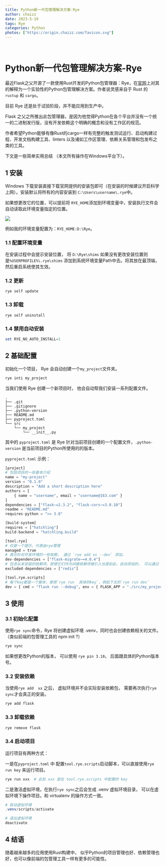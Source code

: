 ```yaml
---
title: Python新一代包管理解决方案-Rye
author: chaizz
date: 2023-5-19
tags: Rye
categories: Python
photos: ["https://origin.chaizz.com/favicon.svg"]
---
```


​    

<!--more-->

# Python新一代包管理解决方案-Rye

最近Flask之父开源了一款使用Rust开发的Python包管理器：Rye，在[官网](https://rye-up.com/)上对其的解释为一个实验性的Python包管理解决方案。作者说灵感来自于 Rust 的 `rustup` 和 `cargo`。

目前 Rye 还是处于试验阶段，并不能应用到生产中。

Flask 之父之所推出此包管理器，是因为他觉得Python在各个平台并没有一个统一的二进制发行版，没有开发依赖这个明确的概念和没有工作区的规范。

作者希望Python能够有像Rust的cargo一样有完整的触发测试运行、启动构建过程、开发文档构建工具、linters 以及诸如工作区管理、依赖关系管理和包发布之类的工具。


下文是一些简单实用总结 （本文所有操作在Windows平台下）。


## 1 安装

Windows 下载安装直接下载官网提供的安装包即可（在安装的时候建议开启科学上网）。安装默认将所有的内容安装到 `C:\Users\username\.rye`中。

如果想更改它的位置，可以提前将 `RYE_HOME`添加到环境变量中，安装执行文件会自动读取此环境变量指定的位置。

![](https://origin.chaizz.com/tc/image-20230519151233261.png)

例如我的环境变量配置为：`RYE_HOME:D:\Rye`。

### 1.1 配置环境变量

在安装过程中会提示安装位置， 将 `D:\Rye\shims` 如果没有更改安装位置则是`%USERPROFILE%\.rye\shims` 添加到系统环境变量Path中去。将其放在最顶端，然后重启系统使其生效。

### 1.2 更新

```
rye self update
```

### 1.3 卸载

```
rye self uninstall
```

### 1.4 禁用自动安装

```powershell
set RYE_NO_AUTO_INSTALL=1
```



## 2 基础配置

初始化一个项目， Rye 会自动创建一个`my_project`文件夹。

```powershell
rye inti my_project
```

当我们使用 Rye 创建一个新项目时， 他会自动帮我们安装一系列配置文件。

```she
.
├── .git
├── .gitignore
├── .python-version
├── README.md
├── pyproject.toml
└── src
    └── my_project
        └── __init__.py
```



其中的 `pyproject.toml` 是 Rye 针对当前项目创建的一个配置文件，`.python-version` 是当前项目的Python所使用的的版本。

`pyproject.toml` 示例：
```python
[project]
# 包括项目的一些基本介绍
name = "my-project"
version = "0.1.0"
description = "Add a short description here"
authors = [
    { name = "username", email = "username@163.com" }
]
dependencies = ["flask~=2.3.2", "flask-cors~=3.0.10"]
readme = "README.md"
requires-python = ">= 3.8"

[build-system]
requires = ["hatchling"]
build-backend = "hatchling.build"

[tool.rye]
# 仅是一个提示，代表由rye管理
managed = true
# 表示针对开发环境的一些依赖， 通过 `rye add xx --dev` 添加。
dev-dependencies = ["flask-migrate~=4.0.4"]
# 包含从未安装的依赖项，即使它们作为间接依赖项被引入也是如此，自动添加的， 可以通过 `rye add xxx --excluded` 添加
excluded-dependencies = ["redis"]

[tool.rye.scripts]
# 每个key都是一个脚本，使用`rye run  具体的key`，例如下文的`rye run dev`
dev = { cmd = "flask run --debug", env = { FLASK_APP = "./src/my_project/app.py" } }
```



## 3 使用

### 3.1 初始化配置

使用`rye sync`命令，Rye 将创建虚拟环境 .venv，同时也会创建依赖相关的文件。（类似前端的包管理工具的 npm init ?）

```powershell
rye sync
```

如果想更改Python的版本， 可以使用 `rye pin 3.10`， 后面跟具体的Python版本号。

### 3.2 安装依赖  

当使用`rye add  xx` 之后， 虚拟环境并不会实际安装依赖包， 需要再次执行`rye sync`才会真正的安装。

```powershell
rye add flask
```

### 3.3 卸载依赖

```powershell
rye remove flask
```

### 3.4 启动项目

运行项目有两种方式：

一是在`pyproject.toml` 中 配置`tool.rye.scripts`启动脚本，可以直接使用`rye run key` 来运行项目。

```powershell
rye run xxx  # 此处 xxx 是在 tool.rye.scripts 中配置的 key
```

二是激活虚拟环境，在执行`rye sync`之后会生成 .venv 虚拟环境目录， 可以在虚拟环境下操作项目。和 virtualenv 的操作方式一致。

```powershell
# 启动虚拟环境
.venv/scripts/activate

# 退出虚拟环境
deactivate 
```

## 4 结语

随着越来越多的应用使用Rust构建中， 似乎Python的项目管理也好、依赖管理也好，也可以像前端的包管理工具一样有更多的可能性。
